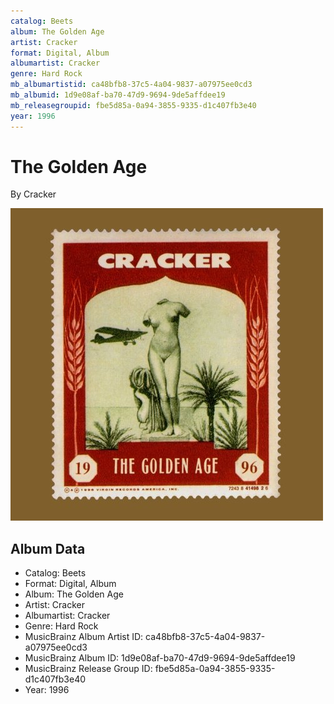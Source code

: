 ```yaml
---
catalog: Beets
album: The Golden Age
artist: Cracker
format: Digital, Album
albumartist: Cracker
genre: Hard Rock
mb_albumartistid: ca48bfb8-37c5-4a04-9837-a07975ee0cd3
mb_albumid: 1d9e08af-ba70-47d9-9694-9de5affdee19
mb_releasegroupid: fbe5d85a-0a94-3855-9335-d1c407fb3e40
year: 1996
---
```


# The Golden Age

By Cracker

![](../../assets/beetscovers/Cracker-The_Golden_Age.jpg)

## Album Data

- Catalog: Beets
- Format: Digital, Album
- Album: The Golden Age
- Artist: Cracker
- Albumartist: Cracker
- Genre: Hard Rock
- MusicBrainz Album Artist ID: ca48bfb8-37c5-4a04-9837-a07975ee0cd3
- MusicBrainz Album ID: 1d9e08af-ba70-47d9-9694-9de5affdee19
- MusicBrainz Release Group ID: fbe5d85a-0a94-3855-9335-d1c407fb3e40
- Year: 1996

